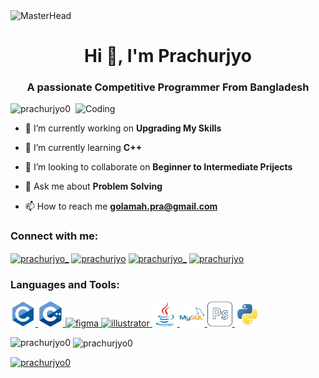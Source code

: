 <img src="https://mir-s3-cdn-cf.behance.net/project_modules/fs/54b6c068097599.5b50bca476b9b.gif" alt="MasterHead">

<h1 align="center">Hi 👋, I'm Prachurjyo</h1>
<h3 align="center">A passionate Competitive Programmer From Bangladesh </h3>

<img align="right" alt="Coding" width="400" src="https://camo.githubusercontent.com/2366b34bb903c09617990fb5fff4622f3e941349e846ddb7e73df872a9d21233/68747470733a2f2f63646e2e6472696262626c652e636f6d2f75736572732f3733303730332f73637265656e73686f74732f363538313234332f6176656e746f2e676966">

<p align="left"> <img src="https://komarev.com/ghpvc/?username=prachurjyo0&label=Profile%20views&color=0e75b6&style=flat" alt="prachurjyo0" /> </p>

- 🔭 I’m currently working on **Upgrading My Skills**

- 🌱 I’m currently learning **C++**

- 👯 I’m looking to collaborate on **Beginner to Intermediate Prijects**

- 💬 Ask me about **Problem Solving**

- 📫 How to reach me **golamah.pra@gmail.com**



<h3 align="left">Connect with me:</h3>
<p align="left">
<a href="https://instagram.com/prachurjyo_" target="blank"><img align="center" src="https://raw.githubusercontent.com/rahuldkjain/github-profile-readme-generator/master/src/images/icons/Social/instagram.svg" alt="prachurjyo_" height="30" width="40" /></a>
<a href="https://www.codechef.com/users/prachurjyo" target="blank"><img align="center" src="https://cdn.jsdelivr.net/npm/simple-icons@3.1.0/icons/codechef.svg" alt="prachurjyo" height="30" width="40" /></a>
<a href="https://codeforces.com/profile/prachurjyo_" target="blank"><img align="center" src="https://raw.githubusercontent.com/rahuldkjain/github-profile-readme-generator/master/src/images/icons/Social/codeforces.svg" alt="prachurjyo_" height="30" width="40" /></a>
<a href="https://www.leetcode.com/prachurjyo" target="blank"><img align="center" src="https://raw.githubusercontent.com/rahuldkjain/github-profile-readme-generator/master/src/images/icons/Social/leet-code.svg" alt="prachurjyo" height="30" width="40" /></a>
</p>

<h3 align="left">Languages and Tools:</h3>
<p align="left"> <a href="https://www.cprogramming.com/" target="_blank" rel="noreferrer"> <img src="https://raw.githubusercontent.com/devicons/devicon/master/icons/c/c-original.svg" alt="c" width="40" height="40"/> </a> <a href="https://www.w3schools.com/cpp/" target="_blank" rel="noreferrer"> <img src="https://raw.githubusercontent.com/devicons/devicon/master/icons/cplusplus/cplusplus-original.svg" alt="cplusplus" width="40" height="40"/> </a> <a href="https://www.figma.com/" target="_blank" rel="noreferrer"> <img src="https://www.vectorlogo.zone/logos/figma/figma-icon.svg" alt="figma" width="40" height="40"/> </a> <a href="https://www.adobe.com/in/products/illustrator.html" target="_blank" rel="noreferrer"> <img src="https://www.vectorlogo.zone/logos/adobe_illustrator/adobe_illustrator-icon.svg" alt="illustrator" width="40" height="40"/> </a> <a href="https://www.java.com" target="_blank" rel="noreferrer"> <img src="https://raw.githubusercontent.com/devicons/devicon/master/icons/java/java-original.svg" alt="java" width="40" height="40"/> </a> <a href="https://www.mysql.com/" target="_blank" rel="noreferrer"> <img src="https://raw.githubusercontent.com/devicons/devicon/master/icons/mysql/mysql-original-wordmark.svg" alt="mysql" width="40" height="40"/> </a> <a href="https://www.photoshop.com/en" target="_blank" rel="noreferrer"> <img src="https://raw.githubusercontent.com/devicons/devicon/master/icons/photoshop/photoshop-line.svg" alt="photoshop" width="40" height="40"/> </a> <a href="https://www.python.org" target="_blank" rel="noreferrer"> <img src="https://raw.githubusercontent.com/devicons/devicon/master/icons/python/python-original.svg" alt="python" width="40" height="40"/> </a> </p>

<p><img align="left" src="https://github-readme-stats.vercel.app/api/top-langs?username=prachurjyo0&show_icons=true&locale=en&layout=compact" alt="prachurjyo0" /></p>

<p>&nbsp;<img align="center" src="https://github-readme-stats.vercel.app/api?username=prachurjyo0&show_icons=true&locale=en" alt="prachurjyo0" /></p>
<p align="left"> <a href="https://github.com/ryo-ma/github-profile-trophy"><img src="https://github-profile-trophy.vercel.app/?username=prachurjyo0" alt="prachurjyo0" /></a> </p>


